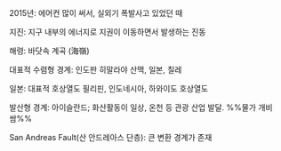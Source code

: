 2015년: 에어컨 많이 써서, 실외기 폭발사고 있었던 때

지진: 지구 내부의 에너지로 지권이 이동하면서 발생하는 진동

해령: 바닷속 계곡 (海嶺)

대표적 수렴형 경계: 인도판 히말라야 산맥, 일본, 칠레

일본: 대표적 호상열도
필리핀, 인도네시아, 하와이도 호상열도

발산형 경계: 아이슬란드; 화산활동이 일상, 온천 등 관광 산업 발달. %%물가 개비쌈%%

San Andreas Fault(산 안드레아스 단층): 큰 변환 경계가 존재